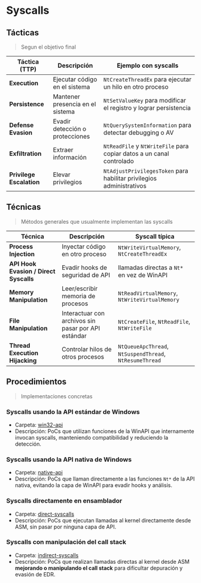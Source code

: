 # Syscalls

## Tácticas

> Segun el objetivo final

| Táctica (TTP)            | Descripción                      | Ejemplo con syscalls                                                 |
| ------------------------ | -------------------------------- | -------------------------------------------------------------------- |
| **Execution**            | Ejecutar código en el sistema    | `NtCreateThreadEx` para ejecutar un hilo en otro proceso             |
| **Persistence**          | Mantener presencia en el sistema | `NtSetValueKey` para modificar el registro y lograr persistencia     |
| **Defense Evasion**      | Evadir detección o protecciones  | `NtQuerySystemInformation` para detectar debugging o AV              |                       |
| **Exfiltration**         | Extraer información              | `NtReadFile` y `NtWriteFile` para copiar datos a un canal controlado |
| **Privilege Escalation** | Elevar privilegios               | `NtAdjustPrivilegesToken` para habilitar privilegios administrativos |


## Técnicas

> Métodos generales que usualmente implementan las syscalls

| Técnica                                | Descripción                                         | Syscall típica                                          |
| -------------------------------------- | --------------------------------------------------- | ------------------------------------------------------- |
| **Process Injection**                  | Inyectar código en otro proceso                     | `NtWriteVirtualMemory`, `NtCreateThreadEx`              |
| **API Hook Evasion / Direct Syscalls** | Evadir hooks de seguridad de API                    | llamadas directas a `Nt*` en vez de WinAPI              |
| **Memory Manipulation**                | Leer/escribir memoria de procesos                   | `NtReadVirtualMemory`, `NtWriteVirtualMemory`           |
| **File Manipulation**                  | Interactuar con archivos sin pasar por API estándar | `NtCreateFile`, `NtReadFile`, `NtWriteFile`             |
| **Thread Execution Hijacking**         | Controlar hilos de otros procesos                   | `NtQueueApcThread`, `NtSuspendThread`, `NtResumeThread` |


## Procedimientos

> Implementaciones concretas

### Syscalls usando la API estándar de Windows
- Carpeta: [win32-api](./win32-api/)  
- Descripción: PoCs que utilizan funciones de la WinAPI que internamente invocan syscalls, manteniendo compatibilidad y reduciendo la detección.

### Syscalls usando la API nativa de Windows
- Carpeta: [native-api](./native-api/)  
- Descripción: PoCs que llaman directamente a las funciones `Nt*` de la API nativa, evitando la capa de WinAPI para evadir hooks y análisis.

### Syscalls directamente en ensamblador
- Carpeta: [direct-syscalls](./direct-syscalls/)  
- Descripción: PoCs que ejecutan llamadas al kernel directamente desde ASM, sin pasar por ninguna capa de API.

### Syscalls con manipulación del call stack
- Carpeta: [indirect-syscalls](./indirect-syscalls/)  
- Descripción: PoCs que realizan llamadas directas al kernel desde ASM **mejorando o manipulando el call stack** para dificultar depuración y evasión de EDR.
